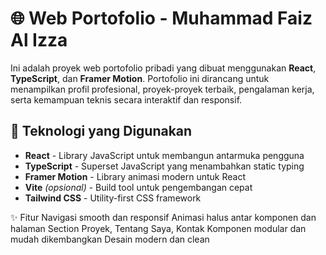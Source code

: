 # 🌐 Web Portofolio - Muhammad Faiz Al Izza

Ini adalah proyek web portofolio pribadi yang dibuat menggunakan **React**, **TypeScript**, dan **Framer Motion**. Portofolio ini dirancang untuk menampilkan profil profesional, proyek-proyek terbaik, pengalaman kerja, serta kemampuan teknis secara interaktif dan responsif.

## 🚀 Teknologi yang Digunakan

- **React** - Library JavaScript untuk membangun antarmuka pengguna
- **TypeScript** - Superset JavaScript yang menambahkan static typing
- **Framer Motion** - Library animasi modern untuk React
- **Vite** *(opsional)* - Build tool untuk pengembangan cepat
- **Tailwind CSS** - Utility-first CSS framework

✨ Fitur
Navigasi smooth dan responsif
Animasi halus antar komponen dan halaman
Section Proyek, Tentang Saya, Kontak
Komponen modular dan mudah dikembangkan
Desain modern dan clean
